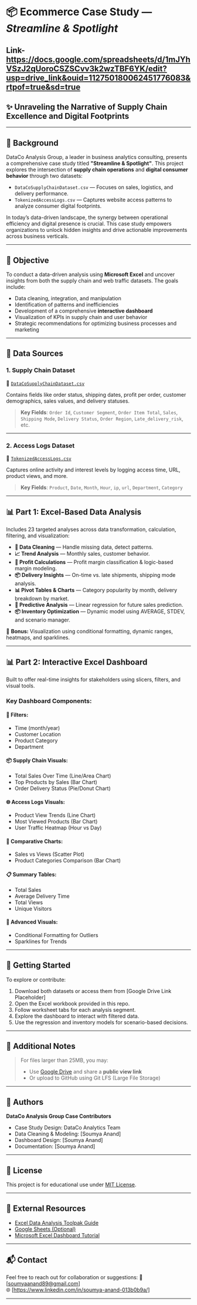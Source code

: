 # 📦 Ecommerce Case Study — *Streamline & Spotlight*

## Link- https://docs.google.com/spreadsheets/d/1mJYhVSzJ2qUoroCSZSCvv3k2wzTBF6YK/edit?usp=drive_link&ouid=112750180062451776083&rtpof=true&sd=true
## ✨ Unraveling the Narrative of Supply Chain Excellence and Digital Footprints

---

## 🧠 Background

DataCo Analysis Group, a leader in business analytics consulting, presents a comprehensive case study titled **"Streamline & Spotlight"**. This project explores the intersection of **supply chain operations** and **digital consumer behavior** through two datasets:

- `DataCoSupplyChainDataset.csv` — Focuses on sales, logistics, and delivery performance.
- `TokenizedAccessLogs.csv` — Captures website access patterns to analyze consumer digital footprints.

In today’s data-driven landscape, the synergy between operational efficiency and digital presence is crucial. This case study empowers organizations to unlock hidden insights and drive actionable improvements across business verticals.

---

## 🎯 Objective

To conduct a data-driven analysis using **Microsoft Excel** and uncover insights from both the supply chain and web traffic datasets. The goals include:

- Data cleaning, integration, and manipulation
- Identification of patterns and inefficiencies
- Development of a comprehensive **interactive dashboard**
- Visualization of KPIs in supply chain and user behavior
- Strategic recommendations for optimizing business processes and marketing

---

## 📁 Data Sources

### 1. **Supply Chain Dataset**
📄 [`DataCoSupplyChainDataset.csv`](https://prod-files-secure.s3.us-west-2.amazonaws.com/d1e1bc70-9ede-4c69-84fd-42c5605803a0/4480950a-3a80-4276-9b10-2c483ae641c1/DataCoSupplyChainDataset.csv)

Contains fields like order status, shipping dates, profit per order, customer demographics, sales values, and delivery statuses.

> **Key Fields**: `Order Id`, `Customer Segment`, `Order Item Total`, `Sales`, `Shipping Mode`, `Delivery Status`, `Order Region`, `Late_delivery_risk`, etc.

---

### 2. **Access Logs Dataset**
📄 [`TokenizedAccessLogs.csv`](https://prod-files-secure.s3.us-west-2.amazonaws.com/d1e1bc70-9ede-4c69-84fd-42c5605803a0/6ad8d24d-415f-4d13-8632-25f466a0fbe7/TokenizedAccessLogs.csv)

Captures online activity and interest levels by logging access time, URL, product views, and more.

> **Key Fields**: `Product`, `Date`, `Month`, `Hour`, `ip`, `url`, `Department`, `Category`

---

## 📊 Part 1: Excel-Based Data Analysis

Includes 23 targeted analyses across data transformation, calculation, filtering, and visualization:

- **🧼 Data Cleaning** — Handle missing data, detect patterns.
- **📈 Trend Analysis** — Monthly sales, customer behavior.
- **🧮 Profit Calculations** — Profit margin classification & logic-based margin modeling.
- **📦 Delivery Insights** — On-time vs. late shipments, shipping mode analysis.
- **📊 Pivot Tables & Charts** — Category popularity by month, delivery breakdown by market.
- **🧠 Predictive Analysis** — Linear regression for future sales prediction.
- **📦 Inventory Optimization** — Dynamic model using AVERAGE, STDEV, and scenario manager.

📌 **Bonus:** Visualization using conditional formatting, dynamic ranges, heatmaps, and sparklines.

---

## 📊 Part 2: Interactive Excel Dashboard

Built to offer real-time insights for stakeholders using slicers, filters, and visual tools.

### Key Dashboard Components:

#### 🔧 Filters:
- Time (month/year)
- Customer Location
- Product Category
- Department

#### 📦 Supply Chain Visuals:
- Total Sales Over Time (Line/Area Chart)
- Top Products by Sales (Bar Chart)
- Order Delivery Status (Pie/Donut Chart)

#### 🌐 Access Logs Visuals:
- Product View Trends (Line Chart)
- Most Viewed Products (Bar Chart)
- User Traffic Heatmap (Hour vs Day)

#### 🔁 Comparative Charts:
- Sales vs Views (Scatter Plot)
- Product Categories Comparison (Bar Chart)

#### 📋 Summary Tables:
- Total Sales
- Average Delivery Time
- Total Views
- Unique Visitors

#### 🧩 Advanced Visuals:
- Conditional Formatting for Outliers
- Sparklines for Trends

---

## 🚀 Getting Started

To explore or contribute:

1. Download both datasets or access them from [Google Drive Link Placeholder]
2. Open the Excel workbook provided in this repo.
3. Follow worksheet tabs for each analysis segment.
4. Explore the dashboard to interact with filtered data.
5. Use the regression and inventory models for scenario-based decisions.

---

## 📎 Additional Notes

> For files larger than 25MB, you may:
> - Use [Google Drive](https://drive.google.com/) and share a **public view link**
> - Or upload to GitHub using Git LFS (Large File Storage)

---

## 👥 Authors

**DataCo Analysis Group Case Contributors**
- Case Study Design: DataCo Analytics Team
- Data Cleaning & Modeling: [Soumya Anand]
- Dashboard Design: [Soumya Anand]
- Documentation: [Soumya Anand]

---

## 📜 License

This project is for educational use under [MIT License](LICENSE).

---

## 🔗 External Resources

- [Excel Data Analysis Toolpak Guide](https://support.microsoft.com/en-us/office/load-the-analysis-toolpak-in-excel-6a63e598-cd6d-42e3-9317-6b40ba1a66b4)
- [Google Sheets (Optional)](https://www.google.com/sheets/about/)
- [Microsoft Excel Dashboard Tutorial](https://support.microsoft.com/en-us/excel)

---

## 📬 Contact

Feel free to reach out for collaboration or suggestions:
📧 [soumyaanand89@gmail.com]  
🌐 [https://www.linkedin.com/in/soumya-anand-013b0b9a/]

---


